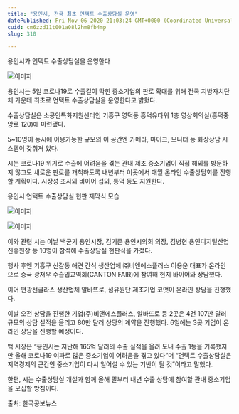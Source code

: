 ```yaml
---
title: "용인시, 전국 최초 언택트 수출상담실 운영"
datePublished: Fri Nov 06 2020 21:03:24 GMT+0000 (Coordinated Universal Time)
cuid: cm6zzd11t001a08l2hm8fb4mp
slug: 310

---
```



용인시가 언택트 수출상담실을 운영한다

![이미지](https://cdn.hashnode.com/res/hashnode/image/upload/v1739248009959/a7ca7523-95fe-4e83-b8f0-83c200552a26.jpeg)

용인시는 5일 코로나19로 수출길이 막힌 중소기업의 판로 확대를 위해 전국 지방자치단체 가운데 최초로 언택트 수출상담실을 운영한다고 밝혔다.

수출상담실은 소공인특화지원센터인 기흥구 영덕동 흥덕유타워 1층 영상회의실(흥덕중앙로 120)에 마련됐다.

5~10명이 동시에 이용가능한 규모의 이 공간엔 카메라, 마이크, 모니터 등 화상상담 시스템이 갖춰져 있다.

시는 코로나19 위기로 수출에 어려움을 겪는 관내 제조 중소기업이 직접 해외를 방문하지 않고도 새로운 판로를 개척하도록 내년부터 이곳에서 매월 온라인 수출상담회를 진행할 계획이다. 시장성 조사와 바이어 섭외, 통역 등도 지원한다.

용인시 언택트 수출상담실 현판 제막식 모습

![이미지](https://cdn.hashnode.com/res/hashnode/image/upload/v1739248011618/8788db94-e58a-436c-a4ee-2a982a4ca11b.jpeg)

![이미지](https://cdn.hashnode.com/res/hashnode/image/upload/v1739248013274/c4160ce1-7a0c-4607-b5cd-e9a602ba595f.jpeg)

이와 관련 시는 이날 백군기 용인시장, 김기준 용인시의회 의장, 김병현 용인디지털산업진흥원장 등 10명이 참석해 수출상담실 현판식을 가졌다.

행사 후엔 기흥구 신갈동 애견 간식 생산업체 ㈜비엔에스플러스 이용운 대표가 온라인으로 중국 광저우 수출입교역회(CANTON FAIR)에 참여해 현지 바이어와 상담했다.

이어 편광선글라스 생산업체 알바뜨로, 섬유원단 제조기업 코앳이 온라인 상담을 진행했다.

이날 오전 상담을 진행한 기업(주)비앤에스플러스, 알바뜨로 등 2곳은 4건 107만 달러 규모의 상담 실적을 올리고 80만 달러 상당의 계약을 진행했다. 6일에는 3곳 기업이 온라인 상담을 진행할 예정이다.

백 시장은 “용인시는 지난해 165억 달러의 수출 실적을 올려 도내 수출 1등을 기록했지만 올해 코로나19 여파로 많은 중소기업이 어려움을 겪고 있다”며 “언택트 수출상담실은 지역경제의 근간인 중소기업이 다시 일어설 수 있는 기반이 될 것”이라고 말했다.

한편, 시는 수출상담실 개설과 함께 올해 말부터 내년 수출 상담에 참여할 관내 중소기업을 모집할 방침이다.

출처: 한국공보뉴스